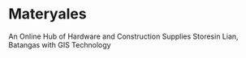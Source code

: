 # Materyales
An Online Hub of Hardware and Construction Supplies Storesin Lian, Batangas with GIS Technology
